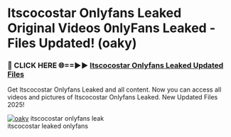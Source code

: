 # Itscocostar Onlyfans Leaked Original Videos 0nlyFans Leaked - Files Updated! (oaky)

<h3>🔴 CLICK HERE 🌐==►► <a href="https://tinyurl.com/4seja8ks" rel="nofollow">Itscocostar Onlyfans Leaked Updated Files</a></h3>

Get Itscocostar Onlyfans Leaked and all content. Now you can access all videos and pictures of Itscocostar Onlyfans Leaked. New Updated Files 2025!

[![oaky](https://i.imgur.com/EWjZXRe.gif)](https://tinyurl.com/4seja8ks)
itscocostar onlyfans leak<br>
itscocostar leaked onlyfans